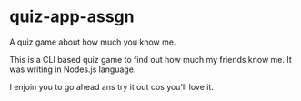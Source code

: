 # quiz-app-assgn
 A quiz game about how much you know me.

 This is a CLI based quiz game  to find out how much my friends know me. It was writing in Nodes.js language.

 I enjoin you to go ahead ans try it out cos you'll love it.